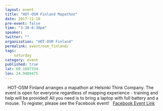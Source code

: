 ```yaml
---
layout: event
title: "HOT-OSM Finland Mapathon"
date: 2017-11-18
pre-event: false
time: "3:30-6:30pm"
speaker: 
twitter: ""
organization: "HOT-OSM Finland" 
permalink: event/osm_finland/
tags: 
  - saturday
category: event
published: true
lat: 60.1697334
lon: 24.9489475
---
```

 
HOT-OSM Finland arranges a mapathon at Helsinki Think Company. The event is open for everyone regardless of mapping experience - training and help will be provided! All you need is to bring a laptop with full battery and a mouse. To register, please see the Facebook event! 
 
[Facebook Event Link](https://www.facebook.com/events/155466355045681/)

